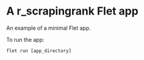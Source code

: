 # A r_scrapingrank Flet app

An example of a minimal Flet app.

To run the app:

```
flet run [app_directory]
```